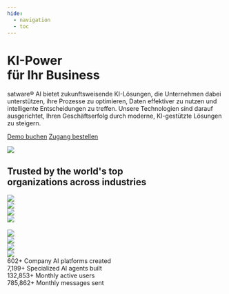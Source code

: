 ```yaml
---
hide:
  - navigation
  - toc
---
```



<div class="satag--home-landing">

<!-- Section entry -->

<div class="satag--home-hero entry">

<h1>KI-Power<br /> für Ihr Business</h1>

<div class="entry-text">
<span class="satag-trademark">satware®</span> AI bietet zukunftsweisende KI-Lösungen, die Unternehmen dabei
unterstützen, ihre Prozesse zu optimieren, Daten effektiver zu nutzen und intelligente Entscheidungen zu treffen. Unsere
Technologien sind darauf ausgerichtet, Ihren Geschäftserfolg durch moderne, KI-gestützte Lösungen zu steigern.
</div>

<p class="hero-buttons"><a class="md-button md-button--primary" href="/demo/">Demo buchen</a> <a class="md-button" href="/zugang/">Zugang bestellen</a></p>


<p class="screenshot-container">
<img src="../assets/images/home/satware-ai-chat-screenshot.jpg" />
</p>




</div>

<!-- end Section entry -->

<!-- Section Companies -->

<div class="satag--home-companies">

<h2>Trusted by the world's top<br /> organizations across industries</h2>


<div class="satag--home-companies-logo-container">
    <div class="satag--home-companies-logo">
        <img src="../assets/images/home/company-logos/hammel.png" />
    </div>
<div class="satag--home-companies-logo">
        <img src="../assets/images/home/company-logos/ocupro.png" />
    </div>
<div class="satag--home-companies-logo">
        <img src="../assets/images/home/company-logos/satware-ag.png" />
    </div>
<div class="satag--home-companies-logo">
        <img src="../assets/images/home/company-logos/klinikum-worms.png" />
    </div>
</div>
 <br /> 
<div class="satag--home-companies-logo-container">
    <div class="satag--home-companies-logo">
        <img src="../assets/images/home/company-logos/hammel.png" />
    </div>
<div class="satag--home-companies-logo">
        <img src="../assets/images/home/company-logos/ocupro.png" />
    </div>
<div class="satag--home-companies-logo">
        <img src="../assets/images/home/company-logos/satware-ag.png" />
    </div>
<div class="satag--home-companies-logo">
        <img src="../assets/images/home/company-logos/klinikum-worms.png" />
    </div>
</div>

 
</div>

<!-- end Section Companies -->

<!-- Section Counters -->

<div class="satag--home-counters">

<div class="satag--home-counters-container">
    <div class="satag--home-counter">
        <span class="satag--home-counter-icon"><i class="fa-thin fa-globe"></i></span>
        <span class="satag--home-counter-number">602+</span>
        Company AI platforms created
    </div>
<div class="satag--home-counter">
        <span class="satag--home-counter-icon"><i class="fa-thin fa-layer-group"></i></span>
        <span class="satag--home-counter-number">7,199+</span>
        Specialized AI agents built
    </div>
<div class="satag--home-counter">
        <span class="satag--home-counter-icon"><i class="fa-thin fa-arrow-trend-up"></i></span>
        <span class="satag--home-counter-number">132,853+</span>
        Monthly active users
    </div>
<div class="satag--home-counter">
        <span class="satag--home-counter-icon"><i class="fa-thin fa-message-smile"></i></span>
        <span class="satag--home-counter-number">785,862+</span>
        Monthly messages sent
    </div>
</div>

</div>

<!-- end Section Counters -->

</div>


